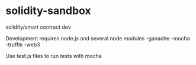 # solidity-sandbox
solidity/smart contract dev

Development requires node.js and several node modules
  -ganache
  -mocha
  -truffle
  -web3

Use test.js files to run tests with mocha

